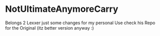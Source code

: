 NotUltimateAnymoreCarry
=============

Belongs 2 Lexxer just some changes for my personal Use check his Repo for the Original (itz better version anyway :)
